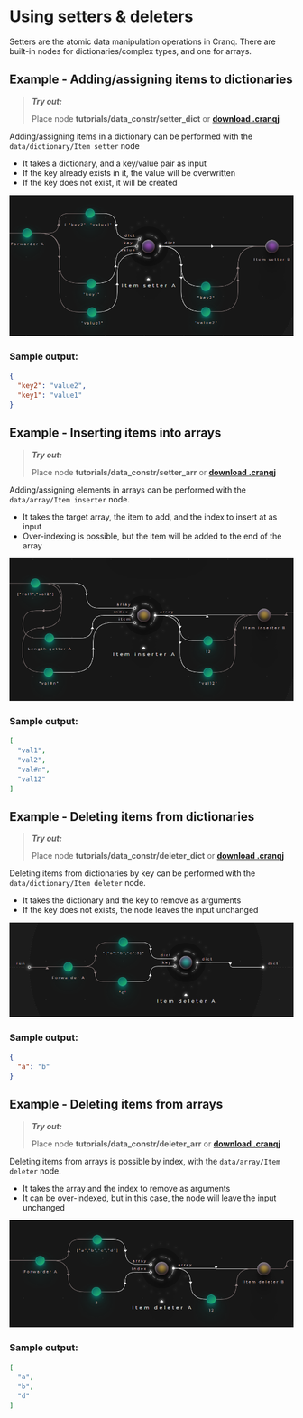 # Using setters & deleters

Setters are the atomic data manipulation operations in Cranq. There are built-in nodes for dictionaries/complex types, and one for arrays.

## Example - Adding/assigning items to dictionaries

> **_Try out:_**
>
> Place node **tutorials/data_constr/setter_dict** or **[download .cranqj](cranqj/data_constr_setter_dict.cranqj)** 

Adding/assigning items in a dictionary can be performed with the ```data/dictionary/Item setter``` node
- It takes a dictionary, and a key/value pair as input
- If the key already exists in it, the value will be overwritten
- If the key does not exist, it will be created

![](images/2021-07-19-13-34-57.png)

### Sample output:

```json
{
  "key2": "value2",
  "key1": "value1"
}
```

## Example - Inserting items into arrays

> **_Try out:_**
>
> Place node **tutorials/data_constr/setter_arr** or **[download .cranqj](cranqj/data_constr_setter_arr.cranqj)** 

Adding/assigning elements in arrays can be performed with the ```data/array/Item inserter``` node.
- It takes the target array, the item to add, and the index to insert at as input
- Over-indexing is possible, but the item will be added to the end of the array

![](images/2021-07-19-13-45-44.png)

### Sample output:

```json
[
  "val1",
  "val2",
  "val#n",
  "val12"
]
```

## Example - Deleting items from dictionaries

> **_Try out:_**
>
> Place node **tutorials/data_constr/deleter_dict** or **[download .cranqj](cranqj/data_constr_deleter_dict.cranqj)** 

Deleting items from dictionaries by key can be performed with the ```data/dictionary/Item deleter``` node.
- It takes the dictionary and the key to remove as arguments
- If the key does not exists, the node leaves the input unchanged

![](images/2021-07-19-14-05-43.png)

### Sample output:

```json
{
  "a": "b"
}
```

## Example - Deleting items from arrays

> **_Try out:_**
>
> Place node **tutorials/data_constr/deleter_arr** or **[download .cranqj](cranqj/data_constr_deleter_arr.cranqj)** 

Deleting items from arrays is possible by index, with the ```data/array/Item deleter``` node.
- It takes the array and the index to remove as arguments
- It can be over-indexed, but in this case, the node will leave the input unchanged

![](images/2021-07-19-14-11-42.png)

### Sample output:

```json
[
  "a",
  "b",
  "d"
]
```